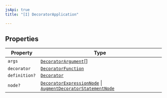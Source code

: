```yaml
---
jsApi: true
title: "[I] DecoratorApplication"

---
```

## Properties

| Property | Type |
| ------ | ------ |
| `args` | [`DecoratorArgument`](DecoratorArgument.md)[] |
| `decorator` | [`DecoratorFunction`](DecoratorFunction.md) |
| `definition?` | [`Decorator`](Decorator.md) |
| `node?` | [`DecoratorExpressionNode`](DecoratorExpressionNode.md) \| [`AugmentDecoratorStatementNode`](AugmentDecoratorStatementNode.md) |

